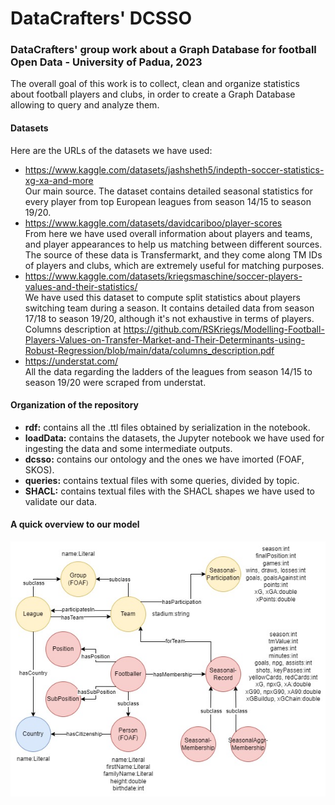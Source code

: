 # DataCrafters' DCSSO
### DataCrafters' group work about a Graph Database for football Open Data - University of Padua, 2023 
The overall goal of this work is to collect, clean and organize statistics about football players and clubs, in order to create a Graph Database allowing to query and analyze them.

#### Datasets
Here are the URLs of the datasets we have used:
* https://www.kaggle.com/datasets/jashsheth5/indepth-soccer-statistics-xg-xa-and-more <br>
  Our main source. The dataset contains detailed seasonal statistics for every player from top European leagues from season 14/15 to season 19/20.
* https://www.kaggle.com/datasets/davidcariboo/player-scores <br>
  From here we have used overall information about players and teams, and player appearances to help us matching between different sources. <br>
  The source of these data is Transfermarkt, and they come along TM IDs of players and clubs, which are extremely useful for matching purposes.
* https://www.kaggle.com/datasets/kriegsmaschine/soccer-players-values-and-their-statistics/  <br>
  We have used this dataset to compute split statistics about players switching team during a season. It contains detailed data from season 17/18 to season 19/20, although it's not exhaustive in terms of players.  <br>
  Columns description at https://github.com/RSKriegs/Modelling-Football-Players-Values-on-Transfer-Market-and-Their-Determinants-using-Robust-Regression/blob/main/data/columns_description.pdf
* https://understat.com/ <br>
  All the data regarding the ladders of the leagues from season 14/15 to season 19/20 were scraped from understat. <br>

#### Organization of the repository
* __rdf:__ contains all the .ttl files obtained by serialization in the notebook.
* __loadData:__ contains the datasets, the Jupyter notebook we have used for ingesting the data and some intermediate outputs.
* __dcsso:__ contains our ontology and the ones we have imorted (FOAF, SKOS).
* __queries:__ contains textual files with some queries, divided by topic.
* __SHACL:__ contains textual files with the SHACL shapes we have used to validate our data.

#### A quick overview to our model
![alt text](https://github.com/MarcoGasparini00/DataCrafters/blob/main/dcsso_graph.jpg?raw=true)

